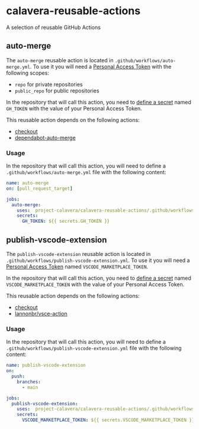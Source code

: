 # calavera-reusable-actions

A selection of reusable GitHub Actions

## auto-merge

The `auto-merge` reusable action is located in `.github/workflows/auto-merge.yml`. To use it you will need a [Personal Access Token](https://docs.github.com/en/github/authenticating-to-github/creating-a-personal-access-token) with the following scopes:

- `repo` for private repositories
- `public_repo` for public repositories

In the repository that will call this action, you need to [define a secret](https://docs.github.com/en/actions/security-guides/encrypted-secrets#creating-encrypted-secrets-for-a-repository) named `GH_TOKEN` with the value of your Personal Access Token.

This reusable action depends on the following actions:

- [checkout](https://github.com/marketplace/actions/checkout)
- [dependabot-auto-merge](https://github.com/marketplace/actions/dependabot-auto-merge)

### Usage

In the repository that will call this action, you will need to define a `.github/workflows/auto-merge.yml` file with the following content:

```yml
name: auto-merge
on: [pull_request_target]

jobs:
  auto-merge:
    uses:  project-calavera/calavera-reusable-actions/.github/workflows/auto-merge.yml@main
    secrets:
      GH_TOKEN: ${{ secrets.GH_TOKEN }}
```

## publish-vscode-extension

The `publish-vscode-extension` reusable action is located in `.github/workflows/publish-vscode-extension.yml`. To use it you will need a [Personal Access Token](https://code.visualstudio.com/api/working-with-extensions/publishing-extension#get-a-personal-access-token) named `VSCODE_MARKETPLACE_TOKEN`.

In the repository that will call this action, you need to [define a secret](https://docs.github.com/en/actions/security-guides/encrypted-secrets#creating-encrypted-secrets-for-a-repository) named `VSCODE_MARKETPLACE_TOKEN` with the value of your Personal Access Token.

This reusable action depends on the following actions:

- [checkout](https://github.com/marketplace/actions/checkout)
- [lannonbr/vsce-action](https://github.com/marketplace/actions/github-action-for-vsce)

### Usage

In the repository that will call this action, you will need to define a `.github/workflows/publish-vscode-extension.yml` file with the following content:

```yml
name: publish-vscode-extension
on:
  push:
    branches:
      - main

jobs:
  publish-vscode-extension:
    uses:  project-calavera/calavera-reusable-actions/.github/workflows/publish-vscode-extension.yml@main
    secrets:
      VSCODE_MARKETPLACE_TOKEN: ${{ secrets.VSCODE_MARKETPLACE_TOKEN }}
```

